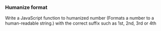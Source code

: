 ### Humanize format

Write a JavaScript function to humanized number (Formats a number to a human-readable string.) with the correct suffix such as 1st, 2nd, 3rd or 4th
